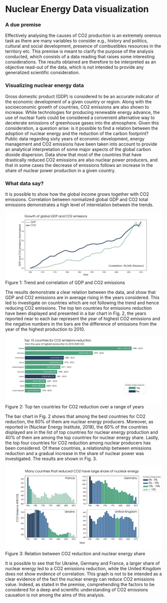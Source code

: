 # Nuclear Energy Data visualization

### A due premise
Effectively analysing the causes of CO2 production is an extremely onerous task as there are many
variables to consider e.g., history and politics, cultural and social development, presence of combustibles resources in the territory etc. This premise is meant to clarify the purpose of the analysis
conducted, which consists of a data reading that raises some interesting considerations. The results
obtained are therefore to be interpreted as an objective read-out of the data, which is not intended
to provide any generalized scientific consideration.

### Visualizing nuclear energy data
Gross domestic product (GDP) is considered to be an accurate indicator of the economic development of a given country or region. 
Along with the socioeconomic growth of countries, CO2 emissions are also shown to increase. While technologies for producing renewable energy advance, the use of nuclear fuels could be considered a convenient alternative way to decelerate emissions of
greenhouse gases into the atmosphere. Given this consideration, a question arise: is it possible to find
a relation between the adoption of nuclear energy and the reduction of the carbon footprint? Public
data regarding sixty years of economic development, energy management and CO2 emissions have
been taken into account to provide an analytical interpretation of some major aspects of the global
carbon dioxide dispersion. Data show that most of the countries that have drastically reduced CO2
emissions are also nuclear power producers, and that in some cases the decrease of emissions follows
an increase in the share of nuclear power production in a given country.

### What data say?
It is possible to show how the global income grows together with CO2 emissions. Correlation between normalized global GDP and CO2 total emissions demonstrates a high level of
interrelation between the trends.  

![alt GDP and CO2 trends](https://raw.githubusercontent.com/StefanoMarzo/visualizing-nuclear-energy-data/main/plots/01.jpg)  
Figure 1: Trend and correlation of GDP and CO2 emissions

The results demonstrate a clear relation between the data, and show that GDP and CO2
emissions are in average rising in the years considered. This led to investigate on countries
which are not following the trend and hence reducing CO2 emissions. The top ten countries
for emissions reduction have been displayed and presented in a bar chart in Fig. 2, the years
reported near to each bar represent the year of highest CO2 emissions and the negative
numbers in the bars are the difference of emissions from the year of the highest production
to 2010.

![Top ten countries for CO2 reduction over a range of years](https://raw.githubusercontent.com/StefanoMarzo/visualizing-nuclear-energy-data/main/plots/02.jpg)  
Figure 2: Top ten countries for CO2 reduction over a range of years

The bar chart in Fig. 2 shows that among the best countries for CO2 reduction, the 80%
of them are nuclear energy producers. Moreover, as reported in (Nuclear Energy Institute,
2018), the 60% of the countries displayed are in the list of top countries for nuclear energy
production and 40% of them are among the top countries for nuclear energy share.
Lastly, the top four countries for CO2 reduction among nuclear producers has been considered. Of these countries, a relationship between emissions reduction and a gradual increase in the share of nuclear power was investigated. The results are shown in Fig. 3.

![Relation between CO2 reduction and nuclear energy share](https://raw.githubusercontent.com/StefanoMarzo/visualizing-nuclear-energy-data/main/plots/03.jpg) 
Figure 3: Relation between CO2 reduction and nuclear energy share

It is possible to see that for Ukraine, Germany and France, a larger share of nuclear energy
led to a CO2 emissions reduction, while the United Kingdom does not show evidence of correlation. This graph is not to be intended as a clear evidence of the fact the nuclear energy
can reduce CO2 emissions value. Indeed, as stated in the premise, comprehending the factors to be considered for a deep and scientific understanding of CO2 emissions causation is
not among the aims of this analysis.
